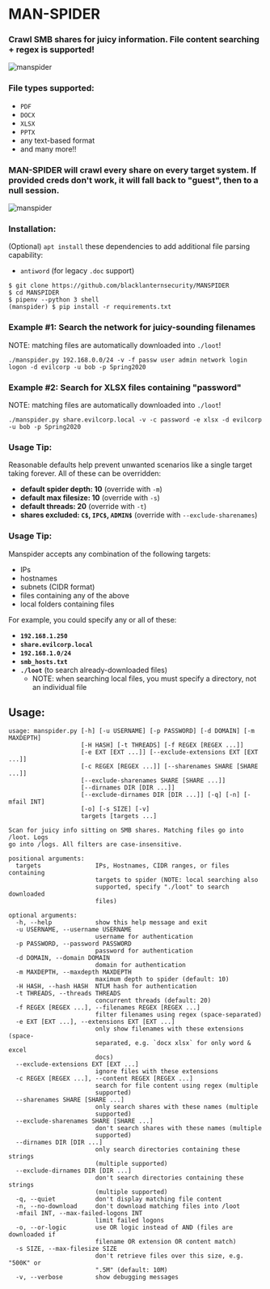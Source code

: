 # MAN-SPIDER
### Crawl SMB shares for juicy information.  File content searching + regex is supported!

![manspider](https://user-images.githubusercontent.com/20261699/74963251-6a08de80-53df-11ea-88f4-60c39665dfa2.gif)

### File types supported:
- `PDF`
- `DOCX`
- `XLSX`
- `PPTX`
- any text-based format
- and many more!!

### MAN-SPIDER will crawl every share on every target system.  If provided creds don't work, it will fall back to "guest", then to a null session.
![manspider](https://user-images.githubusercontent.com/20261699/80316979-f9ab7e80-87ce-11ea-9628-3c22a07e8378.png)

### Installation:
(Optional) `apt install` these dependencies to add additional file parsing capability:
- `antiword` (for legacy `.doc` support)
~~~
$ git clone https://github.com/blacklanternsecurity/MANSPIDER
$ cd MANSPIDER
$ pipenv --python 3 shell
(manspider) $ pip install -r requirements.txt
~~~

### Example #1: Search the network for juicy-sounding filenames
NOTE: matching files are automatically downloaded into `./loot`!
~~~
./manspider.py 192.168.0.0/24 -v -f passw user admin network login logon -d evilcorp -u bob -p Spring2020
~~~

### Example #2: Search for XLSX files containing "password"
NOTE: matching files are automatically downloaded into `./loot`!
~~~
./manspider.py share.evilcorp.local -v -c password -e xlsx -d evilcorp -u bob -p Spring2020
~~~

### Usage Tip:
Reasonable defaults help prevent unwanted scenarios like a single target taking forever.  All of these can be overridden:
- **default spider depth: 10** (override with `-m`)
- **default max filesize: 10** (override with `-s`)
- **default threads: 20** (override with `-t`)
- **shares excluded: `C$`, `IPC$`, `ADMIN$`** (override with `--exclude-sharenames`)

### Usage Tip:
Manspider accepts any combination of the following targets:
- IPs
- hostnames
- subnets (CIDR format)
- files containing any of the above
- local folders containing files

For example, you could specify any or all of these:
- **`192.168.1.250`**
- **`share.evilcorp.local`**
- **`192.168.1.0/24`**
- **`smb_hosts.txt`**
- **`./loot`** (to search already-downloaded files)
    - NOTE: when searching local files, you must specify a directory, not an individual file

## Usage:
~~~
usage: manspider.py [-h] [-u USERNAME] [-p PASSWORD] [-d DOMAIN] [-m MAXDEPTH]
                    [-H HASH] [-t THREADS] [-f REGEX [REGEX ...]]
                    [-e EXT [EXT ...]] [--exclude-extensions EXT [EXT ...]]
                    [-c REGEX [REGEX ...]] [--sharenames SHARE [SHARE ...]]
                    [--exclude-sharenames SHARE [SHARE ...]]
                    [--dirnames DIR [DIR ...]]
                    [--exclude-dirnames DIR [DIR ...]] [-q] [-n] [-mfail INT]
                    [-o] [-s SIZE] [-v]
                    targets [targets ...]

Scan for juicy info sitting on SMB shares. Matching files go into /loot. Logs
go into /logs. All filters are case-insensitive.

positional arguments:
  targets               IPs, Hostnames, CIDR ranges, or files containing
                        targets to spider (NOTE: local searching also
                        supported, specify "./loot" to search downloaded
                        files)

optional arguments:
  -h, --help            show this help message and exit
  -u USERNAME, --username USERNAME
                        username for authentication
  -p PASSWORD, --password PASSWORD
                        password for authentication
  -d DOMAIN, --domain DOMAIN
                        domain for authentication
  -m MAXDEPTH, --maxdepth MAXDEPTH
                        maximum depth to spider (default: 10)
  -H HASH, --hash HASH  NTLM hash for authentication
  -t THREADS, --threads THREADS
                        concurrent threads (default: 20)
  -f REGEX [REGEX ...], --filenames REGEX [REGEX ...]
                        filter filenames using regex (space-separated)
  -e EXT [EXT ...], --extensions EXT [EXT ...]
                        only show filenames with these extensions (space-
                        separated, e.g. `docx xlsx` for only word & excel
                        docs)
  --exclude-extensions EXT [EXT ...]
                        ignore files with these extensions
  -c REGEX [REGEX ...], --content REGEX [REGEX ...]
                        search for file content using regex (multiple
                        supported)
  --sharenames SHARE [SHARE ...]
                        only search shares with these names (multiple
                        supported)
  --exclude-sharenames SHARE [SHARE ...]
                        don't search shares with these names (multiple
                        supported)
  --dirnames DIR [DIR ...]
                        only search directories containing these strings
                        (multiple supported)
  --exclude-dirnames DIR [DIR ...]
                        don't search directories containing these strings
                        (multiple supported)
  -q, --quiet           don't display matching file content
  -n, --no-download     don't download matching files into /loot
  -mfail INT, --max-failed-logons INT
                        limit failed logons
  -o, --or-logic        use OR logic instead of AND (files are downloaded if
                        filename OR extension OR content match)
  -s SIZE, --max-filesize SIZE
                        don't retrieve files over this size, e.g. "500K" or
                        ".5M" (default: 10M)
  -v, --verbose         show debugging messages
~~~